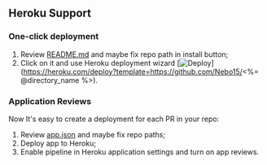 ## Heroku Support

### One-click deployment

  1. Review [README.md](README.md) and maybe fix repo path in install button;
  2. Click on it and use Heroku deployment wizard [![Deploy](https://www.herokucdn.com/deploy/button.svg)](https://heroku.com/deploy?template=https://github.com/Nebo15/<%= @directory_name %>).

### Application Reviews

Now It's easy to create a deployment for each PR in your repo:

  1. Review [app.json](app.json) and maybe fix repo paths;
  2. Deploy app to Heroku;
  3. Enable pipeline in Heroku application settings and turn on app reviews.
